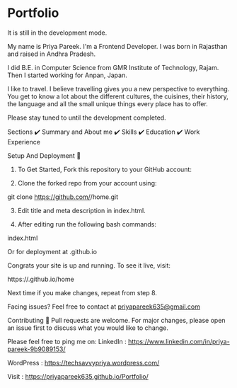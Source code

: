 # Portfolio
It is still in the development mode.

My name is Priya Pareek. I'm a Frontend Developer. I was born in Rajasthan and raised in Andhra Pradesh.

I did B.E. in Computer Science from GMR Institute of Technology, Rajam. Then I started working for Anpan, Japan.

I like to travel. I believe travelling gives you a new perspective to everything. You get to know a lot about the different cultures, the cuisines, their history, the language and all the small unique things every place has to offer.

Please stay tuned to until the development completed.

Sections
✔️ Summary and About me
✔️ Skills
✔️ Education
✔️ Work Experience

Setup And Deployment 🔧

1. To Get Started, Fork this repository to your GitHub account:

2. Clone the forked repo from your account using:

  git clone https://github.com/<your-username>/home.git

3. Edit title and meta description in index.html.

4. After editing run the following bash commands:
  
  index.html

Or for deployment at <username>.github.io

Congrats your site is up and running. To see it live, visit:

  https://<your-username>.github.io/home

Next time if you make changes, repeat from step 8.

Facing issues? Feel free to contact at priyapareek635@gmail.com

Contributing 🙌
Pull requests are welcome. For major changes, please open an issue first to discuss what you would like to change.

Please feel free to ping me on:
LinkedIn : https://www.linkedin.com/in/priya-pareek-9b9089153/


WordPress : https://techsavvypriya.wordpress.com/

Visit : https://priyapareek635.github.io/Portfolio/
